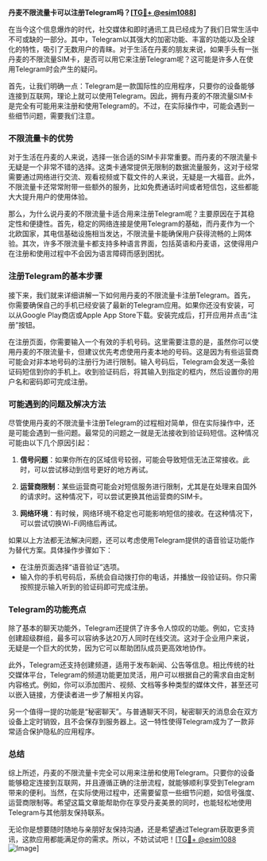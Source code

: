 **丹麦不限流量卡可以注册Telegram吗？[[TG💪+ @esim1088](https://t.me/s/esim1088)]**

在当今这个信息爆炸的时代，社交媒体和即时通讯工具已经成为了我们日常生活中不可或缺的一部分。其中，Telegram以其强大的加密功能、丰富的功能以及全球化的特性，吸引了无数用户的青睐。对于生活在丹麦的朋友来说，如果手头有一张丹麦的不限流量SIM卡，是否可以用它来注册Telegram呢？这可能是许多人在使用Telegram时会产生的疑问。

首先，让我们明确一点：Telegram是一款国际性的应用程序，只要你的设备能够连接到互联网，理论上就可以使用Telegram。因此，拥有丹麦的不限流量SIM卡是完全有可能用来注册和使用Telegram的。不过，在实际操作中，可能会遇到一些细节问题，需要我们注意。

### 不限流量卡的优势

对于生活在丹麦的人来说，选择一张合适的SIM卡非常重要。而丹麦的不限流量卡无疑是一个非常不错的选择。这类卡通常提供无限制的数据流量服务，这对于经常需要通过网络进行交流、观看视频或下载文件的人来说，无疑是一大福音。此外，不限流量卡还常常附带一些额外的服务，比如免费通话时间或者短信包，这些都能大大提升用户的使用体验。

那么，为什么说丹麦的不限流量卡适合用来注册Telegram呢？主要原因在于其稳定性和便捷性。首先，稳定的网络连接是使用Telegram的基础，而丹麦作为一个北欧国家，其电信基础设施相当发达，不限流量卡能确保用户获得流畅的上网体验。其次，许多不限流量卡都支持多种语言界面，包括英语和丹麦语，这使得用户在注册和使用过程中不会因为语言障碍而感到困扰。

### 注册Telegram的基本步骤

接下来，我们就来详细讲解一下如何用丹麦的不限流量卡注册Telegram。首先，你需要确保自己的手机已经安装了最新的Telegram应用。如果你还没有安装，可以从Google Play商店或Apple App Store下载。安装完成后，打开应用并点击“注册”按钮。

在注册页面，你需要输入一个有效的手机号码。这里需要注意的是，虽然你可以使用丹麦的不限流量卡，但建议优先考虑使用丹麦本地的号码。这是因为有些运营商可能会对非本地号码的注册行为进行限制。输入号码后，Telegram会发送一条验证码短信到你的手机上。收到验证码后，将其输入到指定的框内，然后设置你的用户名和密码即可完成注册。

### 可能遇到的问题及解决方法

尽管使用丹麦的不限流量卡注册Telegram的过程相对简单，但在实际操作中，还是可能会遇到一些问题。最常见的问题之一就是无法接收到验证码短信。这种情况可能由以下几个原因引起：

1. **信号问题**：如果你所在的区域信号较弱，可能会导致短信无法正常接收。此时，可以尝试移动到信号更好的地方再试。
   
2. **运营商限制**：某些运营商可能会对短信服务进行限制，尤其是在处理来自国外的请求时。这种情况下，可以尝试更换其他运营商的SIM卡。
   
3. **网络环境**：有时候，网络环境不稳定也可能影响短信的接收。在这种情况下，可以尝试切换Wi-Fi网络后再试。

如果以上方法都无法解决问题，还可以考虑使用Telegram提供的语音验证功能作为替代方案。具体操作步骤如下：

- 在注册页面选择“语音验证”选项。
- 输入你的手机号码后，系统会自动拨打你的电话，并播放一段验证码。你只需按照提示输入听到的验证码即可完成注册。

### Telegram的功能亮点

除了基本的聊天功能外，Telegram还提供了许多令人惊叹的功能。例如，它支持创建超级群组，最多可以容纳多达20万人同时在线交流。这对于企业用户来说，无疑是一个巨大的优势，因为它可以帮助团队成员更高效地协作。

此外，Telegram还支持创建频道，适用于发布新闻、公告等信息。相比传统的社交媒体平台，Telegram的频道功能更加灵活，用户可以根据自己的需求自由定制内容格式。例如，你可以添加图片、视频、文档等多种类型的媒体文件，甚至还可以嵌入链接，方便读者进一步了解相关内容。

另一个值得一提的功能是“秘密聊天”。与普通聊天不同，秘密聊天的消息会在双方设备上定时销毁，且不会保存到服务器上。这一特性使得Telegram成为了一款非常适合保护隐私的应用程序。

### 总结

综上所述，丹麦的不限流量卡完全可以用来注册和使用Telegram。只要你的设备能够稳定连接到互联网，并且遵循正确的注册流程，就能够顺利享受到Telegram带来的便利。当然，在实际使用过程中，还需要留意一些细节问题，如信号强度、运营商限制等。希望这篇文章能帮助你在享受丹麦美景的同时，也能轻松地使用Telegram与其他朋友保持联系。

无论你是想要随时随地与亲朋好友保持沟通，还是希望通过Telegram获取更多资讯，这款应用都能满足你的需求。所以，不妨试试吧！[[TG💪+ @esim1088](https://t.me/s/esim1088) ![Image](https://i.postimg.cc/4NQfJmqS/Snipaste-2025-05-13-00-14-12.png)]